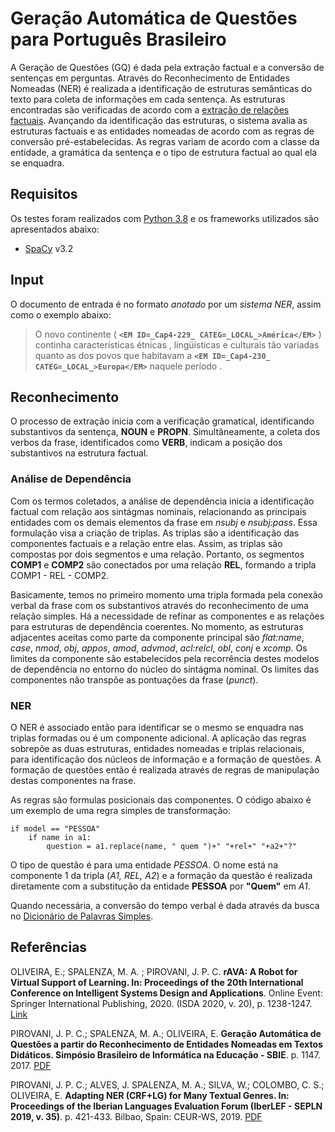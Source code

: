 # Geração Automática de Questões para Português Brasileiro

A Geração de Questões (GQ) é dada pela extração factual e a conversão de sentenças em perguntas. Através do Reconhecimento de Entidades Nomeadas (NER) é realizada a identificação de estruturas semânticas do texto para coleta de informações em cada sentença. As estruturas encontradas são verificadas de acordo com a [extração de relações factuais](https://github.com/marcosspalenza/PTBR_RelationExtraction). Avançando da identificação das estruturas, o sistema avalia as estruturas factuais e as entidades nomeadas de acordo com as regras de conversão pré-estabelecidas. As regras variam de acordo com a classe da entidade, a gramática da sentença e o tipo de estrutura factual ao qual ela se enquadra.


## Requisitos
Os testes foram realizados com [Python 3.8](https://python.org) e os frameworks utilizados são apresentados abaixo:

- [SpaCy](https://spacy.io) v3.2



## Input
O documento de entrada é no formato _anotado_ por um _sistema NER_, assim como o exemplo abaixo:

>
> O novo continente ( __``<EM ID=_Cap4-229_ CATEG=_LOCAL_>América</EM>``__ ) continha características étnicas , lingüísticas e culturais tão variadas quanto as dos povos que habitavam a __``<EM ID=_Cap4-230_ CATEG=_LOCAL_>Europa</EM>``__ naquele período .
>

## Reconhecimento
O processo de extração inicia com a verificação gramatical, identificando substantivos da sentença, __NOUN__ e __PROPN__. Simultâneamente, a coleta dos verbos da frase, identificados como __VERB__, indicam a posição dos substantivos na estrutura factual.

### Análise de Dependência
Com os termos coletados, a análise de dependência inicia a identificação factual com relação aos sintágmas nominais, relacionando as principais entidades com os demais elementos da frase em _nsubj_ e _nsubj:pass_. Essa formulação visa a criação de triplas. As triplas são a identificação das componentes factuais e a relação entre elas. Assim, as triplas são compostas por dois segmentos e uma relação. Portanto, os segmentos __COMP1__ e __COMP2__ são conectados por uma relação __REL__, formando a tripla COMP1 - REL - COMP2. 

Basicamente, temos no primeiro momento uma tripla formada pela conexão verbal da frase com os substantivos através do reconhecimento de uma relação simples. Há a necessidade de refinar as componentes e as relações para estruturas de dependência coerentes. No momento, as estruturas adjacentes aceitas como parte da componente principal são _flat:name_, _case_, _nmod_, _obj_, _appos_, _amod_, _advmod_, _acl:relcl_, _obl_, _conj_ e _xcomp_. Os limites da componente são estabelecidos pela recorrência destes modelos de dependência no entorno do núcleo do sintágma nominal. Os limites das componentes não transpõe as pontuações da frase (_punct_).

### NER
O NER é associado então para identificar se o mesmo se enquadra nas triplas formadas ou é um componente adicional. A aplicação das regras sobrepõe as duas estruturas, entidades nomeadas e triplas relacionais, para identificação dos núcleos de informação e a formação de questões. A formação de questões então é realizada através de regras de manipulação destas componentes na frase.

As regras são formulas posicionais das componentes. O código abaixo é um exemplo de uma regra simples de transformação:
 
	if model == "PESSOA"
		if name in a1:
			question = a1.replace(name, " quem ")+" "+rel+" "+a2+"?"

O tipo de questão é para uma entidade _PESSOA_. O nome está na componente 1 da tripla (_A1, REL, A2_) e a formação da questão é realizada diretamente com a substitução da entidade __PESSOA__ por __"Quem"__ em _A1_.

Quando necessária, a conversão do tempo verbal é dada através da busca no [Dicionário de Palavras Simples](http://www.nilc.icmc.usp.br/nilc/projects/unitex-pb/web/dicionarios.html).

## Referências
OLIVEIRA, E.; SPALENZA, M. A. ; PIROVANI, J. P. C. __rAVA: A Robot for Virtual Support of Learning. In: Proceedings of the 20th International Conference on Intelligent Systems Design and Applications__. Online Event: Springer International Publishing, 2020. (ISDA 2020, v. 20), p. 1238-1247. [Link](https://link.springer.com/chapter/10.1007%2F978-3-030-71187-0_115)

PIROVANI, J. P. C.; SPALENZA, M. A.; OLIVEIRA, E. __Geração Automática de Questões a partir do Reconhecimento de Entidades Nomeadas em Textos Didáticos. Simpósio Brasileiro de Informática na Educação - SBIE__. p. 1147. 2017. [PDF](https://br-ie.org/pub/index.php/sbie/article/view/7643)

PIROVANI, J. P. C.; ALVES, J. SPALENZA, M. A.; SILVA, W.; COLOMBO, C. S.; OLIVEIRA, E. __Adapting NER (CRF+LG) for Many Textual Genres. In: Proceedings of the Iberian Languages Evaluation Forum  (IberLEF - SEPLN 2019, v. 35)__. p. 421-433. Bilbao, Spain: CEUR-WS, 2019. [PDF](http://ceur-ws.org/Vol-2421/NER_Portuguese_paper_2.pdf)
